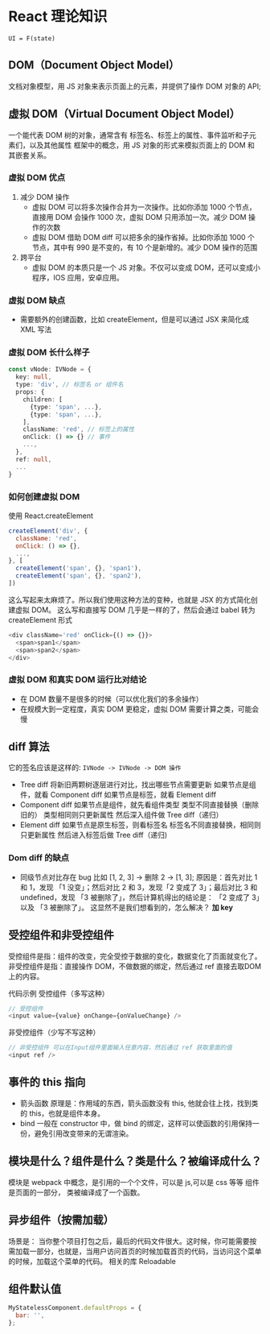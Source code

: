 # React 理论知识
`UI = F(state)`

## DOM（Document Object Model）
文档对象模型，用 JS 对象来表示页面上的元素，并提供了操作 DOM 对象的 API;



## 虚拟 DOM（Virtual Document Object Model）
一个能代表 DOM 树的对象，通常含有 标签名、标签上的属性、事件监听和子元素们，以及其他属性
框架中的概念，用 JS 对象的形式来模拟页面上的 DOM 和其嵌套关系。

### 虚拟 DOM 优点
1. 减少 DOM 操作
    * 虚拟 DOM 可以将多次操作合并为一次操作。比如你添加 1000 个节点，直接用 DOM 会操作 1000 次，虚拟 DOM 只用添加一次。减少 DOM 操作的次数
    * 虚拟 DOM 借助 DOM diff 可以把多余的操作省掉。比如你添加 1000 个节点，其中有 990 是不变的，有 10 个是新增的。减少 DOM 操作的范围
2. 跨平台
    * 虚拟 DOM 的本质只是一个 JS 对象。不仅可以变成 DOM，还可以变成小程序，IOS 应用，安卓应用。

### 虚拟 DOM 缺点
* 需要额外的创建函数，比如 createElement，但是可以通过 JSX 来简化成 XML 写法

### 虚拟 DOM 长什么样子
```typescript
const vNode: IVNode = {
  key: null,
  type: 'div', // 标签名 or 组件名
  props: {
    children: [
      {type: 'span', ...},
      {type: 'span', ...},
    ],
    className: 'red', // 标签上的属性
    onClick: () => {} // 事件
    ...,
  },
  ref: null,
  ...
}
```


### 如何创建虚拟 DOM
使用 React.createElement
```javascript
createElement('div', {
  className: 'red',
  onClick: () => {},
  ...,
}, [
  createElement('span', {}, 'span1'),
  createElement('span', {}, 'span2'),
])
```

这么写起来太麻烦了。所以我们使用这种方法的变种，也就是 JSX 的方式简化创建虚拟 DOM。
这么写和直接写 DOM 几乎是一样的了，然后会通过 babel 转为 createElement 形式
```javascript
<div className='red' onClick={() => {}}>
  <span>span1</span>
  <span>span2</span>
</div>
```


### 虚拟 DOM 和真实 DOM 运行比对结论
* 在 DOM 数量不是很多的时候（可以优化我们的多余操作）
* 在规模大到一定程度，真实 DOM 更稳定，虚拟 DOM 需要计算之类，可能会慢

## diff 算法
它的签名应该是这样的: `IVNode -> IVNode -> DOM 操作`

* Tree diff
将新旧两颗树逐层进行对比，找出哪些节点需要更新
如果节点是组件，就看 Component diff
如果节点是标签，就看 Element diff
* Component diff
如果节点是组件，就先看组件类型
类型不同直接替换（删除旧的）
类型相同则只更新属性
然后深入组件做 Tree diff（递归）
* Element diff
如果节点是原生标签，则看标签名
标签名不同直接替换，相同则只更新属性
然后进入标签后做 Tree diff（递归)


### Dom diff 的缺点
* 同级节点对比存在 bug
比如 [1, 2, 3] -> 删除 2 -> [1, 3];
原因是：首先对比 1 和 1，发现 「1 没变」；然后对比 2 和 3，发现「2 变成了 3」；最后对比 3 和 undefined，发现 「3 被删除了」，然后计算机得出的结论是： 「2 变成了 3」以及 「3 被删除了」。
这显然不是我们想看到的，怎么解决？
**加 key**



## 受控组件和非受控组件
受控组件是指：组件的改变，完全受控于数据的变化，数据变化了页面就变化了。
非受控组件是指：直接操作 DOM，不做数据的绑定，然后通过 ref 直接去取DOM上的内容。

代码示例
受控组件（多写这种）
```javascript
// 受控组件 
<input value={value} onChange={onValueChange} />
```

非受控组件（少写不写这种）
```javascript
// 非受控组件 可以在Input组件里面输入任意内容，然后通过 ref 获取里面的值
<input ref />
```



## 事件的 this 指向
* 箭头函数
原理是：作用域的东西，箭头函数没有 this, 他就会往上找，找到类的 this，也就是组件本身。
* bind
一般在 constructor 中，做 bind 的绑定，这样可以使函数的引用保持一份，避免引用改变带来的无谓渲染。



## 模块是什么？组件是什么？类是什么？被编译成什么？
模块是 webpack 中概念，是引用的一个个文件，可以是 js,可以是 css 等等
组件是页面的一部分，
类被编译成了一个函数。



## 异步组件（按需加载）
场景是： 当你整个项目打包之后，最后的代码文件很大。这时候，你可能需要按需加载一部分，也就是，当用户访问首页的时候加载首页的代码，当访问这个菜单的时候，加载这个菜单的代码。
相关的库 Reloadable


## 组件默认值
```javascript
MyStatelessComponent.defaultProps = {
  bar: '',
};
```